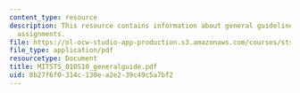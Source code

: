 ```yaml
---
content_type: resource
description: This resource contains information about general guidelines for paper
  assignments.
file: https://ol-ocw-studio-app-production.s3.amazonaws.com/courses/sts-010-neuroscience-and-society-spring-2010/8b27f6f0314c130ea2e239c49c5a7bf2_MITSTS_010S10_generalguide.pdf
file_type: application/pdf
resourcetype: Document
title: MITSTS_010S10_generalguide.pdf
uid: 8b27f6f0-314c-130e-a2e2-39c49c5a7bf2
---
```

